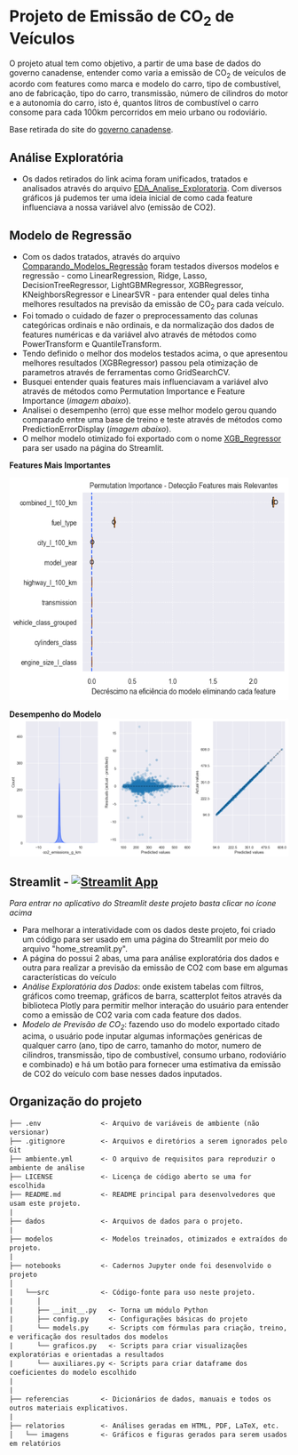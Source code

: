 # Projeto de Emissão de CO<sub>2</sub> de Veículos

O projeto atual tem como objetivo, a partir de uma base de dados do governo canadense, entender como varia a emissão de CO<sub>2</sub> de veículos de acordo com features como marca e modelo do carro, tipo de combustível, ano de fabricação, tipo do carro, transmissão, número de cilindros do motor e a autonomia do carro, isto é, quantos litros de combustível o carro consome para cada 100km percorridos em meio urbano ou rodoviário.

Base retirada do site do [governo canadense](https://open.canada.ca/data/en/dataset/98f1a129-f628-4ce4-b24d-6f16bf24dd64).

## **Análise Exploratória** 
- Os dados retirados do link acima foram unificados, tratados e analisados através do arquivo [EDA_Analise_Exploratoria](notebooks/01_EDA_Analise_Exploratoria.ipynb). Com diversos gráficos já pudemos ter uma ideia inicial de como cada feature influenciava a nossa variável alvo (emissão de CO2).

## **Modelo de Regressão** 
- Com os dados tratados, através do arquivo [Comparando_Modelos_Regressão](notebooks/02_Comparando_Modelos_Regressao.ipynb) foram testados diversos modelos e regressão - como LinearRegression, Ridge, Lasso, DecisionTreeRegressor, LightGBMRegressor, XGBRegressor, KNeighborsRegressor e LinearSVR - para entender qual deles tinha melhores resultados na previsão da emissão de CO<sub>2</sub> para cada veículo. 
- Foi tomado o cuidado de fazer o preprocessamento das colunas categóricas ordinais e não ordinais, e da normalização dos dados de features numéricas e da variável alvo através de métodos como PowerTransform e QuantileTransform. 
- Tendo definido o melhor dos modelos testados acima, o que apresentou melhores resultados (XGBRegressor) passou pela otimização de parametros através de ferramentas como GridSearchCV. 
- Busquei entender quais features mais influenciavam a variável alvo através de métodos como Permutation Importance e Feature Importance (*imagem abaixo*).
- Analisei o desempenho (erro) que esse melhor modelo gerou quando comparado entre uma base de treino e teste através de métodos como PredictionErrorDisplay (*imagem abaixo*).
- O melhor modelo otimizado foi exportado com o nome [XGB_Regressor](modelos/xgb_regressor.joblib) para ser usado na página do Streamlit.

**Features Mais Importantes**

<img src="relatorios/imagens/Permutation Importance.png" title="Título" height="400"/>


**Desempenho do Modelo**
![Desempenho do Modelo XGBRegressor](relatorios/imagens/Resultados%20Treino%20x%20Teste%20-%20Modelo%20XGBRegressor.png)


## **Streamlit** - [![Streamlit App](https://img.shields.io/badge/Streamlit-Live-red?logo=streamlit)](https://emissaodeco2veicular-projeto-renato.streamlit.app/)

*Para entrar no aplicativo do Streamlit deste projeto basta clicar no ícone acima*

- Para melhorar a interatividade com os dados deste projeto, foi criado um código para ser usado em uma página do Streamlit por meio do arquivo "home_streamlit.py".
- A página do possui 2 abas, uma para análise exploratória dos dados e outra para realizar a previsão da emissão de CO2 com base em algumas características do veículo
- *Análise Exploratória dos Dados*: onde existem tabelas com filtros, gráficos como treemap, gráficos de barra, scatterplot feitos através da biblioteca Plotly para permitir melhor interação do usuário para entender como a emissão de CO2 varia com cada feature dos dados.
- *Modelo de Previsão de CO<sub>2</sub>*: fazendo uso do modelo exportado citado acima, o usuário pode inputar algumas informações genéricas de qualquer carro (ano, tipo de carro, tamanho do motor, numero de cilindros, transmissão, tipo de combustível, consumo urbano, rodoviário e combinado) e há um botão para fornecer uma estimativa da emissão de CO2 do veículo com base nesses dados inputados. 


## Organização do projeto

```
├── .env               <- Arquivo de variáveis de ambiente (não versionar)
├── .gitignore         <- Arquivos e diretórios a serem ignorados pelo Git
├── ambiente.yml       <- O arquivo de requisitos para reproduzir o ambiente de análise
├── LICENSE            <- Licença de código aberto se uma for escolhida
├── README.md          <- README principal para desenvolvedores que usam este projeto.
|
├── dados              <- Arquivos de dados para o projeto.
|
├── modelos            <- Modelos treinados, otimizados e extraídos do projeto.
|
├── notebooks          <- Cadernos Jupyter onde foi desenvolvido o projeto
│
|   └──src             <- Código-fonte para uso neste projeto.
|      │
|      ├── __init__.py   <- Torna um módulo Python
|      ├── config.py     <- Configurações básicas do projeto
|      └── models.py     <- Scripts com fórmulas para criação, treino, e verificação dos resultados dos modelos
|      └── graficos.py   <- Scripts para criar visualizações exploratórias e orientadas a resultados
|      └── auxiliares.py <- Scripts para criar dataframe dos coeficientes do modelo escolhido
|
|
├── referencias        <- Dicionários de dados, manuais e todos os outros materiais explicativos.
|
├── relatorios         <- Análises geradas em HTML, PDF, LaTeX, etc.
│   └── imagens        <- Gráficos e figuras gerados para serem usados em relatórios



